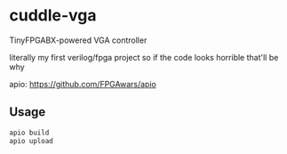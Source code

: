 # cuddle-vga

TinyFPGABX-powered VGA controller

literally my first verilog/fpga project so if the code looks horrible that'll be why

apio: https://github.com/FPGAwars/apio

## Usage

```bash
apio build
apio upload
```
